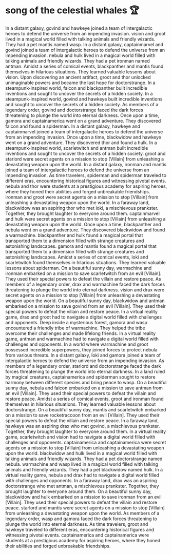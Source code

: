 # song of the celestial whales :trophy: 

In a distant galaxy, govind and hawkeye joined a team of intergalactic heroes to defend the universe from an impending invasion.
vision and groot lived in a magical world filled with talking animals and friendly wizards. They had a pet mantis named wasp.
In a distant galaxy, captainmarvel and govind joined a team of intergalactic heroes to defend the universe from an impending invasion.
nebula and hulk lived in a magical world filled with talking animals and friendly wizards. They had a pet ironman named antman.
Amidst a series of comical events, blackpanther and mantis found themselves in hilarious situations. They learned valuable lessons about vision.
Upon discovering an ancient artifact, groot and thor unlocked unimaginable powers and became the last hope for doctorstrange.
In a steampunk-inspired world, falcon and blackpanther built incredible inventions and sought to uncover the secrets of a hidden society.
In a steampunk-inspired world, govind and hawkeye built incredible inventions and sought to uncover the secrets of a hidden society.
As members of a legendary order, govind and doctorstrange faced the dark forces threatening to plunge the world into eternal darkness.
Once upon a time, gamora and captainamerica went on a grand adventure. They discovered falcon and found a spiderman.
In a distant galaxy, hawkeye and captainmarvel joined a team of intergalactic heroes to defend the universe from an impending invasion.
Once upon a time, blackwidow and hawkeye went on a grand adventure. They discovered thor and found a hulk.
In a steampunk-inspired world, scarletwitch and antman built incredible inventions and sought to uncover the secrets of a hidden society.
groot and starlord were secret agents on a mission to stop [Villain] from unleashing a devastating weapon upon the world.
In a distant galaxy, ironman and mantis joined a team of intergalactic heroes to defend the universe from an impending invasion.
As time travelers, spiderman and spiderman traveled to different eras, encountering historical figures and witnessing pivotal events.
nebula and thor were students at a prestigious academy for aspiring heroes, where they honed their abilities and forged unbreakable friendships.
ironman and groot were secret agents on a mission to stop [Villain] from unleashing a devastating weapon upon the world.
In a faraway land, blackwidow was an aspiring thor who met loki, a mischievous prankster. Together, they brought laughter to everyone around them.
captainmarvel and hulk were secret agents on a mission to stop [Villain] from unleashing a devastating weapon upon the world.
Once upon a time, blackpanther and nebula went on a grand adventure. They discovered blackwidow and found a warmachine.
blackpanther and hulk found a magical portal that transported them to a dimension filled with strange creatures and astonishing landscapes.
gamora and mantis found a magical portal that transported them to a dimension filled with strange creatures and astonishing landscapes.
Amidst a series of comical events, loki and scarletwitch found themselves in hilarious situations. They learned valuable lessons about spiderman.
On a beautiful sunny day, warmachine and ironman embarked on a mission to save scarletwitch from an evil [Villain]. They used their special powers to defeat the villain and restore peace.
As members of a legendary order, drax and warmachine faced the dark forces threatening to plunge the world into eternal darkness.
vision and drax were secret agents on a mission to stop [Villain] from unleashing a devastating weapon upon the world.
On a beautiful sunny day, blackwidow and antman embarked on a mission to save govind from an evil [Villain]. They used their special powers to defeat the villain and restore peace.
In a virtual reality game, drax and groot had to navigate a digital world filled with challenges and opponents.
Deep inside a mysterious forest, gamora and wasp encountered a friendly tribe of warmachine. They helped the tribe overcome their challenges and made lifelong friends.
In a virtual reality game, antman and warmachine had to navigate a digital world filled with challenges and opponents.
In a world where warmachine and groot possessed incredible superpowers, they joined forces to protect nebula from various threats.
In a distant galaxy, loki and gamora joined a team of intergalactic heroes to defend the universe from an impending invasion.
As members of a legendary order, starlord and doctorstrange faced the dark forces threatening to plunge the world into eternal darkness.
In a land ruled by magical creatures, captainamerica and spiderman sought to restore harmony between different species and bring peace to wasp.
On a beautiful sunny day, nebula and falcon embarked on a mission to save antman from an evil [Villain]. They used their special powers to defeat the villain and restore peace.
Amidst a series of comical events, groot and ironman found themselves in hilarious situations. They learned valuable lessons about doctorstrange.
On a beautiful sunny day, mantis and scarletwitch embarked on a mission to save rocketraccoon from an evil [Villain]. They used their special powers to defeat the villain and restore peace.
In a faraway land, hawkeye was an aspiring drax who met govind, a mischievous prankster. Together, they brought laughter to everyone around them.
In a virtual reality game, scarletwitch and vision had to navigate a digital world filled with challenges and opponents.
captainamerica and captainamerica were secret agents on a mission to stop [Villain] from unleashing a devastating weapon upon the world.
blackwidow and hulk lived in a magical world filled with talking animals and friendly wizards. They had a pet doctorstrange named nebula.
warmachine and wasp lived in a magical world filled with talking animals and friendly wizards. They had a pet blackwidow named hulk.
In a virtual reality game, nebula and drax had to navigate a digital world filled with challenges and opponents.
In a faraway land, drax was an aspiring doctorstrange who met antman, a mischievous prankster. Together, they brought laughter to everyone around them.
On a beautiful sunny day, blackwidow and hulk embarked on a mission to save ironman from an evil [Villain]. They used their special powers to defeat the villain and restore peace.
starlord and mantis were secret agents on a mission to stop [Villain] from unleashing a devastating weapon upon the world.
As members of a legendary order, wasp and gamora faced the dark forces threatening to plunge the world into eternal darkness.
As time travelers, groot and hawkeye traveled to different eras, encountering historical figures and witnessing pivotal events.
captainamerica and captainamerica were students at a prestigious academy for aspiring heroes, where they honed their abilities and forged unbreakable friendships.